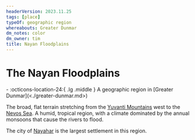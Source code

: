 ```yaml
---
headerVersion: 2023.11.25
tags: [place]
typeOf: geographic region
whereabouts: Greater Dunmar
dm_notes: color
dm_owner: tim
title: Nayan Floodplains
---
```

# The Nayan Floodplains
<div class="grid cards ext-narrow-margin ext-one-column" markdown>
-    :octicons-location-24:{ .lg .middle } A geographic region in [Greater Dunmar](<./greater-dunmar.md>)  
</div>


The broad, flat terrain stretching from the [Yuvanti Mountains](<./yuvanti-mountains.md>) west to the [Nevos Sea](<../nevos-and-apporia/nevos-sea.md>). A humid, tropical region, with a climate dominated by the annual monsoons that cause the rivers to flood. 

The city of [Nayahar](<realms/dunmar/western-dunmar/nayahar.md>) is the largest settlement in this region. 